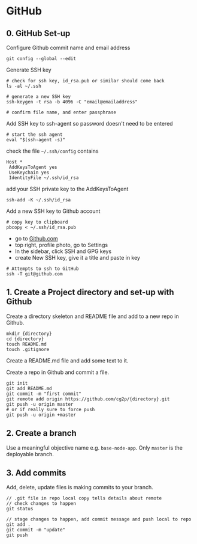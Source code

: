 # GitHub

## 0. GitHub Set-up
Configure Github commit name and email address
```
git config --global --edit
```

Generate SSH key
```
# check for ssh key, id_rsa.pub or similar should come back
ls -al ~/.ssh

# generate a new SSH key
ssh-keygen -t rsa -b 4096 -C "email@emailaddress"

# confirm file name, and enter passphrase
```

Add SSH key to ssh-agent so password doesn't need to be entered
```
# start the ssh agent
eval "$(ssh-agent -s)"
```
check the file `~/.ssh/config` contains
```
Host *
 AddKeysToAgent yes
 UseKeychain yes
 IdentityFile ~/.ssh/id_rsa
```
add your SSH private key to the AddKeysToAgent
```
ssh-add -K ~/.ssh/id_rsa
```

Add a new SSH key to Github account
```
# copy key to clipboard
pbcopy < ~/.ssh/id_rsa.pub
```
- go to [Github.com](https://github.com)
- top right, profile photo, go to Settings
- In the sidebar, click SSH and GPG keys
- create New SSH key, give it a title and paste in key

```
# Attempts to ssh to GitHub
ssh -T git@github.com
```

## 1. Create a Project directory and set-up with Github
Create a directory skeleton and README file and add to a new repo in Github.
```
mkdir {directory}
cd {directory}
touch README.md
touch .gitignore
```
Create a README.md file and add some text to it.

Create a repo in Github and commit a file.
```
git init
git add README.md
git commit -m "first commit"
git remote add origin https://github.com/cg2p/{directory}.git
git push -u origin master
# or if really sure to force push
git push -u origin +master
```

## 2. Create a branch
Use a meaningful objective name e.g. `base-node-app`.
Only `master` is the deployable branch.

## 3. Add commits
Add, delete, update files is making commits to your branch.

```
// .git file in repo local copy tells details about remote
// check changes to happen
git status

// stage changes to happen, add commit message and push local to repo
git add .
git commit -m "update"
git push
```


